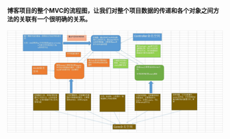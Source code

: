 #### 博客项目的整个MVC的流程图，让我们对整个项目数据的传递和各个对象之间方法的关联有一个很明确的关系。
![image](https://github.com/zhanghuiqi205/Backe-System-Language/blob/master/PHP/Jace%E5%8D%9A%E5%AE%A2%E9%A1%B9%E7%9B%AE/Public/admin/images/mvc%E6%B5%81%E7%A8%8B%E5%9B%BE.jpg)
